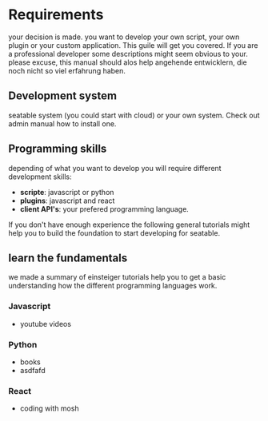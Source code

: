 # Requirements

your decision is made. you want to develop your own script, your own plugin or your custom application. This guile will get you covered. If you are a professional developer some descriptions might seem obvious to your. please excuse, this manual should alos help angehende entwicklern, die noch nicht so viel erfahrung haben.

## Development system

seatable system (you could start with cloud) or your own system. Check out admin manual how to install one.

## Programming skills

depending of what you want to develop you will require different development skills:

- __scripte__: javascript or python
- __plugins__: javascript and react
- __client API's__: your prefered programming language.

If you don't have enough experience the following general tutorials might help you to build the foundation to start developing for seatable. 

## learn the fundamentals

we made a summary of einsteiger tutorials help you to get a basic understanding how the different programming languages work.

### Javascript
- youtube videos

### Python

- books
- asdfafd

### React

- coding with mosh
